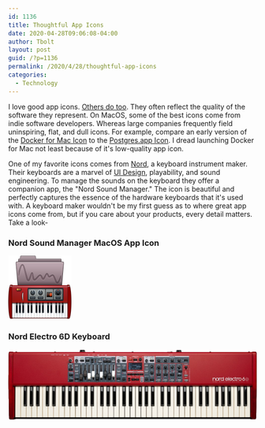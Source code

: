 ```yaml
--- 
id: 1136 
title: Thoughtful App Icons
date: 2020-04-28T09:06:08-04:00 
author: Tbolt 
layout: post 
guid: /?p=1136 
permalink: /2020/4/28/thoughtful-app-icons
categories: 
  - Technology 
--- 
```


I love good app icons. [Others do too](https://tbolt.space/2017/09/28/on-app-icons). They often reflect the quality of the software they represent. On MacOS, some of the best icons come from indie software developers. Whereas large companies frequently field uninspiring, flat, and dull icons. For example, compare an early version of the [Docker for Mac Icon](https://codefresh.io/wp-content/uploads/2018/11/image1-1.png) to the [Postgres.app Icon](https://postgresapp.com). I dread launching Docker for Mac not least because of it's low-quality app icon.

One of my favorite icons comes from [Nord](https://www.nordkeyboards.com), a keyboard instrument maker. Their keyboards are a marvel of [UI Design](https://tbolt.space/2014/06/11/nord-keyboards-interface-design/), playability, and sound engineering. To manage the sounds on the keyboard they offer a companion app, the "Nord Sound Manager." The icon is beautiful and perfectly captures the essence of the hardware keyboards that it's used with. A keyboard maker wouldn't be my first guess as to where great app icons come from, but if you care about your products, every detail matters. Take a look-

### Nord Sound Manager MacOS App Icon
![The Nord Sound Manager MacOS App Icon](/uploads/2020/04/nord-app-icon.png) 

### Nord Electro 6D Keyboard
![Nord Keyboard](/uploads/2020/04/nord-electro6d.png)